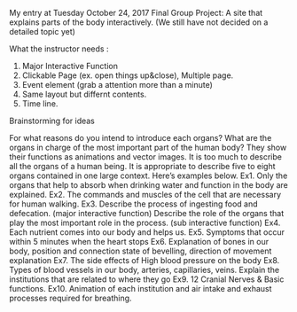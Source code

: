 My entry at Tuesday October 24, 2017
Final Group Project: A site that explains parts of the body interactively. 
						         (We still have not decided on a detailed topic yet)
                     
What the instructor needs :

1. Major Interactive Function
2. Clickable Page (ex. open things up&close), Multiple page.
3. Event element (grab a attention more than a minute)
4. Same layout but differnt contents. 
5. Time line.

Brainstorming for ideas

For what reasons do you intend to introduce each organs?
What are the organs in charge of the most important part of the human body? They show their functions as 
animations and vector images.
It is too much to describe all the organs of a human being.
It is appropriate to describe five to eight organs contained in one large context. Here’s examples below.
Ex1. Only the organs that help to absorb when drinking water and function in the body are explained.
Ex2. The commands and muscles of the cell that are necessary for human walking.
Ex3. Describe the process of ingesting food and defecation. (major interactive function)
	    Describe the role of the organs that play the most important role in the process. (sub interactive function)
Ex4. Each nutrient comes into our body and helps us.
Ex5. Symptoms that occur within 5 minutes when the heart stops
Ex6. Explanation of bones in our body, position and connection state of bevelling, 
           direction of movement explanation
Ex7. The side effects of High blood pressure on the body
Ex8. Types of blood vessels in our body, arteries, capillaries, veins. 
	    Explain the institutions that are related to where they go
Ex9. 12 Cranial Nerves & Basic functions. 
Ex10. Animation of each institution and air intake and exhaust processes required for breathing.
